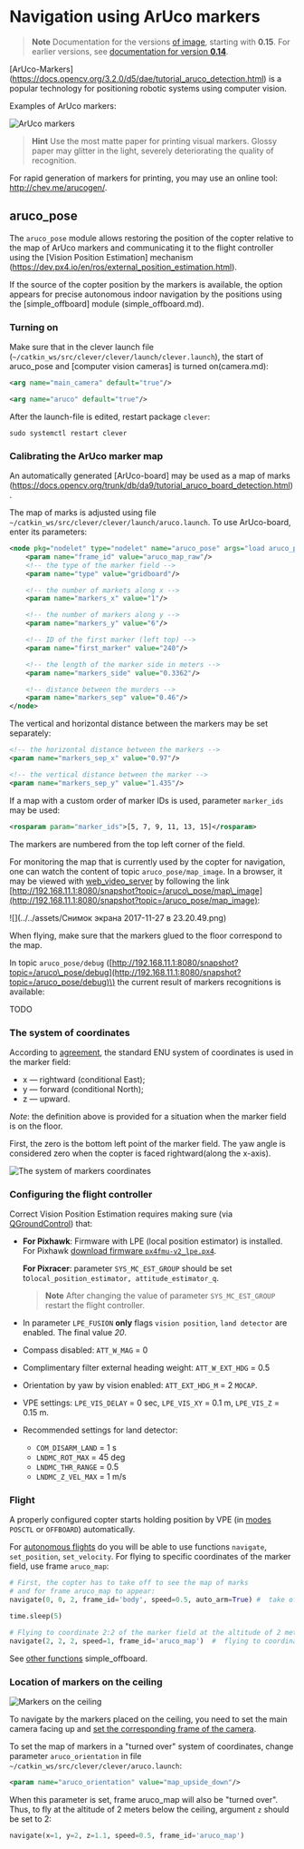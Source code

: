 # Navigation using ArUco markers

> **Note** Documentation for the versions [of image](microsd_images.md), starting with **0.15**. For earlier versions, see [documentation for version **0.14**](https://github.com/CopterExpress/clever/blob/v0.14/docs/ru/aruco.md).

[ArUco-Markers] (https://docs.opencv.org/3.2.0/d5/dae/tutorial_aruco_detection.html) is a popular technology for positioning
robotic systems using computer vision.

Examples of ArUco markers:

![ArUco markers](../assets/markers.jpg)

> **Hint** Use the most matte paper for printing visual markers. Glossy paper may glitter in the light, severely deteriorating the quality of recognition.

For rapid generation of markers for printing, you may use an online tool: http://chev.me/arucogen/.

## aruco\_pose

The `aruco_pose` module allows restoring the position of the copter relative to the map of ArUco markers and communicating it to the flight controller using the [Vision Position Estimation] mechanism (https://dev.px4.io/en/ros/external_position_estimation.html).

If the source of the copter position by the markers is available, the option appears for precise autonomous indoor navigation by the positions using the [simple\_offboard] module (simple_offboard.md).

### Turning on

Make sure that in the clever launch file \(`~/catkin_ws/src/clever/clever/launch/clever.launch`\), the start of aruco\_pose and [computer vision cameras] is turned on(camera.md):

```xml
<arg name="main_camera" default="true"/>
```

```xml
<arg name="aruco" default="true"/>
```

After the launch-file is edited, restart package `clever`:

```(bash)
sudo systemctl restart clever
```

### Calibrating the ArUco marker map

An automatically generated [ArUco-board] may be used as a map of marks (https://docs.opencv.org/trunk/db/da9/tutorial_aruco_board_detection.html).

The map of marks is adjusted using file `~/catkin_ws/src/clever/clever/launch/aruco.launch`. To use ArUco-board, enter its parameters:

```xml
<node pkg="nodelet" type="nodelet" name="aruco_pose" args="load aruco_pose/aruco_pose nodelet_manager">
    <param name="frame_id" value="aruco_map_raw"/>
    <!-- the type of the marker field -->
    <param name="type" value="gridboard"/>

    <!-- the number of markets along x -->
    <param name="markers_x" value="1"/>

    <!-- the number of markers along y -->
    <param name="markers_y" value="6"/>

    <!-- ID of the first marker (left top) -->
    <param name="first_marker" value="240"/>

    <!-- the length of the marker side in meters -->
    <param name="markers_side" value="0.3362"/>

    <!-- distance between the murders -->
    <param name="markers_sep" value="0.46"/>
</node>
```

The vertical and horizontal distance between the markers may be set separately:

```xml
<!-- the horizontal distance between the markers -->
<param name="markers_sep_x" value="0.97"/>

<!-- the vertical distance between the marker -->
<param name="markers_sep_y" value="1.435"/>
```

If a map with a custom order of marker IDs is used, parameter `marker_ids` may be used:

```xml
<rosparam param="marker_ids">[5, 7, 9, 11, 13, 15]</rosparam>
```

The markers are numbered from the top left corner of the field.

For monitoring the map that is currently used by the copter for navigation, one can watch the content of topic `aruco_pose/map_image`. In a browser, it may be viewed with [web\_video\_server](web_video_server.md) by following the link [http://192.168.11.1:8080/snapshot?topic=/aruco\_pose/map\_image](http://192.168.11.1:8080/snapshot?topic=/aruco_pose/map_image):

![](../../assets/Снимок экрана 2017-11-27 в 23.20.49.png)

When flying, make sure that the markers glued to the floor correspond to the map.

In topic `aruco_pose/debug` \([http://192.168.11.1:8080/snapshot?topic=/aruco\_pose/debug](http://192.168.11.1:8080/snapshot?topic=/aruco_pose/debug)\) the current result of markers recognitions is available:

TODO

### The system of coordinates

According to [agreement](http://www.ros.org/reps/rep-0103.html), the standard ENU system of coordinates is used in the marker field:

* x — rightward \(conditional East\);
* y — forward \(conditional North\);
* z — upward.

_Note_: the definition above is provided for a situation when the marker field is on the floor.

First, the zero is the bottom left point of the marker field. The yaw angle is considered zero when the copter is faced rightward\(along the x-axis\).

![The system of markers coordinates](../assets/aruco-frame.png)

### Configuring the flight controller

Correct Vision Position Estimation requires making sure \(via [QGroundControl](gcs_bridge.md)\) that:

* **For Pixhawk**: Firmware with LPE \(local position estimator\) is installed. For Pixhawk [download firmware `px4fmu-v2_lpe.px4`](https://github.com/PX4/Firmware/releases).

  **For Pixracer**: parameter `SYS_MC_EST_GROUP` should be set to`local_position_estimator, attitude_estimator_q`.

  > **Note** After changing the value of parameter `SYS_MC_EST_GROUP` restart the flight controller.
* In parameter `LPE_FUSION` **only** flags `vision position`, `land detector` are enabled. The final value _20_.
* Compass disabled: `ATT_W_MAG` = 0
* Complimentary filter external heading weight: `ATT_W_EXT_HDG` = 0.5
* Orientation by yaw by vision enabled: `ATT_EXT_HDG_M` = 2 `MOCAP`.
* VPE settings: `LPE_VIS_DELAY` = 0 sec, `LPE_VIS_XY` = 0.1 m, `LPE_VIS_Z` = 0.15 m.
* Recommended settings for land detector:
  * `COM_DISARM_LAND` = 1 s
  * `LNDMC_ROT_MAX` = 45 deg
  * `LNDMC_THR_RANGE` = 0.5
  * `LNDMC_Z_VEL_MAX` = 1 m/s

<!--
For the ease of configuring, you may use a ready settings file for [Clever 2](https://github.com/CopterExpress/clever/blob/master/docs/assets/Clever2LPE_160118.params) or for [Clever 3](https://github.com/CopterExpress/clever/blob/master/docs/assets/Clever3_LPE_020218.params) and upload it to the controller using menu Tools - Load from file in tab Parameters in QGroundControl.

![](../assets/Screenshot from 2018-02-27 22-30-50.png)
-->

### Flight

A properly configured copter starts holding position by VPE \(in [modes](modes.md) `POSCTL` or `OFFBOARD`\) automatically.

For [autonomous flights](simple_offboard.md) do you will be able to use functions `navigate`, `set_position`, `set_velocity`. For flying to specific coordinates of the marker field, use frame `aruco_map`:

```python
# First, the copter has to take off to see the map of marks
# and for frame aruco_map to appear:
navigate(0, 0, 2, frame_id='body', speed=0.5, auto_arm=True) #  take off to the altitude of 2 meters

time.sleep(5)

# Flying to coordinate 2:2 of the marker field at the altitude of 2 meters
navigate(2, 2, 2, speed=1, frame_id='aruco_map')  #  flying to coordinate 2:2 at the altitude of 3 meters
```

See [other functions](simple_offboard.md) simple_offboard.

### Location of markers on the ceiling

![Markers on the ceiling](../assets/IMG_4175.JPG)

To navigate by the markers placed on the ceiling, you need to set the main camera facing up and [set the corresponding frame of the camera](camera_frame.md).

To set the map of markers in a "turned over" system of coordinates, change parameter `aruco_orientation` in  file `~/catkin_ws/src/clever/clever/aruco.launch`:

```xml
<param name="aruco_orientation" value="map_upside_down"/>
```

When this parameter is set, frame aruco\_map will also be "turned over". Thus, to fly at the altitude of 2 meters below the ceiling, argument `z` should be set to 2:

```python
navigate(x=1, y=2, z=1.1, speed=0.5, frame_id='aruco_map')
